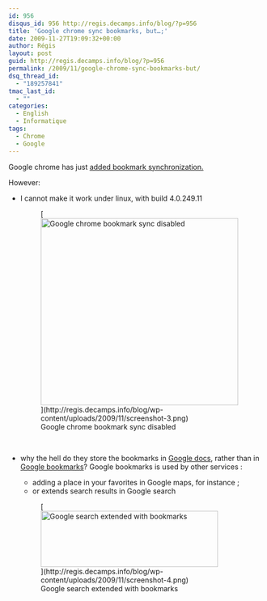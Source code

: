 ```yaml
---
id: 956
disqus_id: 956 http://regis.decamps.info/blog/?p=956
title: 'Google chrome sync bookmarks, but…;'
date: 2009-11-27T19:09:32+00:00
author: Régis
layout: post
guid: http://regis.decamps.info/blog/?p=956
permalink: /2009/11/google-chrome-sync-bookmarks-but/
dsq_thread_id:
  - "189257841"
tmac_last_id:
  - ""
categories:
  - English
  - Informatique
tags:
  - Chrome
  - Google
---
```

Google chrome has just [added bookmark synchronization.](http://www.chromeplugins.org/chrome/google-chrome-bookmarks-sync-feature/) 

However:

  * I cannot make it work under linux, with build 4.0.249.11
  
    <figure id="attachment_957" style="width: 390px" class="wp-caption alignleft">[<img src="http://regis.decamps.info/blog/wp-content/uploads/2009/11/screenshot-3.png" alt="Google chrome bookmark sync disabled" title="Wrench menu" width="390" height="370" class="size-full wp-image-957" srcset="http://regis.decamps.info/blog/wp-content/uploads/2009/11/screenshot-3.png 390w, http://regis.decamps.info/blog/wp-content/uploads/2009/11/screenshot-3-350x332.png 350w" sizes="(max-width: 390px) 100vw, 390px" />](http://regis.decamps.info/blog/wp-content/uploads/2009/11/screenshot-3.png)<figcaption class="wp-caption-text">Google chrome bookmark sync disabled</figcaption></figure><br clear="all" />
  * why the hell do they store the bookmarks in [Google docs](http://docs.google.com/), rather than in [Google bookmarks](http://www.google.com/bookmarks/)? Google bookmarks is used by other services : 
      * adding a place in your favorites in Google maps, for instance ; 
      * or extends search results in Google search
    <figure id="attachment_959" style="width: 350px" class="wp-caption alignleft">[<img src="http://regis.decamps.info/blog/wp-content/uploads/2009/11/screenshot-4-350x111.png" alt="Google search extended with bookmarks" title="Google search extended with bookmarks" width="350" height="111" class="size-medium wp-image-959" srcset="http://regis.decamps.info/blog/wp-content/uploads/2009/11/screenshot-4-350x111.png 350w, http://regis.decamps.info/blog/wp-content/uploads/2009/11/screenshot-4.png 677w" sizes="(max-width: 350px) 100vw, 350px" />](http://regis.decamps.info/blog/wp-content/uploads/2009/11/screenshot-4.png)<figcaption class="wp-caption-text">Google search extended with bookmarks</figcaption></figure> </ul>

